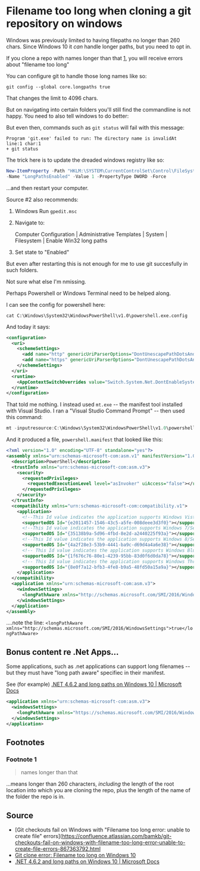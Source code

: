 # Filename too long when cloning a git repository on windows

Windows was previously limited to having filepaths no longer than 260 chars. Since Windows 10 it *can* handle longer paths, but you need to opt in.

If you clone a repo with names longer than that [1](#footnote-1), you will receive errors about "filename too long" 

You can configure git to handle those long names like so:

	git config --global core.longpaths true

That changes the limit to 4096 chars.

But on navigating into certain folders you'll still find the commandline is not happy. You need to also tell windows to do better:

But even then, commands such as `git status` will fail with this message:

```plaintext
Program 'git.exe' failed to run: The directory name is invalidAt line:1 char:1
+ git status
```

The trick here is to update the dreaded windows registry like so:

```powershell
New-ItemProperty -Path "HKLM:\SYSTEM\CurrentControlSet\Control\FileSystem" `
-Name "LongPathsEnabled" -Value 1 -PropertyType DWORD -Force
```

...and then restart your computer.

Source #2 also recommends:

1. Windows Run `gpedit.msc`
2. Navigate to:

      Computer Configuration | Administrative Templates | System | Filesystem | Enable Win32 long paths
	  
3. Set state to "Enabled"


But even after restarting this is not enough for me to use git succesfully in such folders.

Not sure what else I'm nmissing.

Perhaps Powershell or Windows Terminal need to be helped along.

I can see the config for powershell here:

	cat C:\Windows\System32\WindowsPowerShell\v1.0\powershell.exe.config

And today it says:	

```xml
<configuration>
  <uri>
	<schemeSettings>
	  <add name="http" genericUriParserOptions="DontUnescapePathDotsAndSlashes"/>
	  <add name="https" genericUriParserOptions="DontUnescapePathDotsAndSlashes"/>
	</schemeSettings>
  </uri>
  <runtime>
	<AppContextSwitchOverrides value="Switch.System.Net.DontEnableSystemDefaultTlsVersions=false" />
  </runtime>
</configuration>
```

That told me nothing. I instead used `mt.exe` -- the manifest tool installed with Visual Studio. I ran a "Visual Studio Command Prompt" -- then used this command:

```powershell
mt -inputresource:C:\Windows\System32\WindowsPowerShell\v1.0\powershell.exe -out:powershell.manifest
```

And it produced a file, `powershell.manifest` that looked like this:

```xml
<?xml version="1.0" encoding="UTF-8" standalone="yes"?>
<assembly xmlns="urn:schemas-microsoft-com:asm.v1" manifestVersion="1.0">
  <description>PowerShell</description>
  <trustInfo xmlns="urn:schemas-microsoft-com:asm.v3">
    <security>
      <requestedPrivileges>
        <requestedExecutionLevel level="asInvoker" uiAccess="false"></requestedExecutionLevel>
      </requestedPrivileges>
    </security>
  </trustInfo>
  <compatibility xmlns="urn:schemas-microsoft-com:compatibility.v1"> 
    <application> 
      <!--This Id value indicates the application supports Windows Vista/Server 2008 functionality -->
      <supportedOS Id="{e2011457-1546-43c5-a5fe-008deee3d3f0}"></supportedOS> 
      <!--This Id value indicates the application supports Windows 7/Server 2008 R2 functionality-->
      <supportedOS Id="{35138b9a-5d96-4fbd-8e2d-a2440225f93a}"></supportedOS>
      <!--This Id value indicates the application supports Windows 8/Server 2012 functionality-->
      <supportedOS Id="{4a2f28e3-53b9-4441-ba9c-d69d4a4a6e38}"></supportedOS>
      <!-- This Id value indicates the application supports Windows Blue/Server 2012 R2 functionality-->            
      <supportedOS Id="{1f676c76-80e1-4239-95bb-83d0f6d0da78}"></supportedOS>
      <!-- This Id value indicates the application supports Windows Threshold functionality-->            
      <supportedOS Id="{8e0f7a12-bfb3-4fe8-b9a5-48fd50a15a9a}"></supportedOS>
    </application> 
  </compatibility>
  <application xmlns="urn:schemas-microsoft-com:asm.v3">
    <windowsSettings>
      <longPathAware xmlns="http://schemas.microsoft.com/SMI/2016/WindowsSettings">true</longPathAware>
    </windowsSettings>
  </application>
</assembly>
```

....note the line: `<longPathAware xmlns="http://schemas.microsoft.com/SMI/2016/WindowsSettings">true</longPathAware>`

## Bonus content re .Net Apps...

Some applications, such as .net applications can support long filenames -- but they must have "long path aware" specifiec in their manifest.

See (for example) [.NET 4.6.2 and long paths on Windows 10 | Microsoft Docs](https://docs.microsoft.com/en-gb/archive/blogs/jeremykuhne/net-4-6-2-and-long-paths-on-windows-10)

```xml
<application xmlns="urn:schemas-microsoft-com:asm.v3">
  <windowsSettings>
	<longPathAware xmlns="https://schemas.microsoft.com/SMI/2016/WindowsSettings">true</longPathAware>
  </windowsSettings>
</application>
```

## Footnotes

### Footnote 1

> names longer than that

...means longer than 260 characters, *including* the length of the root location into which you are cloning the repo, plus the length of the name of the folder the repo is in.
	
## Source

- [Git checkouts fail on Windows with "Filename too long error: unable to create file" errors](https://confluence.atlassian.com/bamkb/git-checkouts-fail-on-windows-with-filename-too-long-error-unable-to-create-file-errors-867363792.html
- [Git clone error: Filename too long on Windows 10](https://devopsjournal.io/blog/2020/09/23/Git-clone-Filename-too-long-Windows)
- [.NET 4.6.2 and long paths on Windows 10 | Microsoft Docs](https://docs.microsoft.com/en-gb/archive/blogs/jeremykuhne/net-4-6-2-and-long-paths-on-windows-10)
